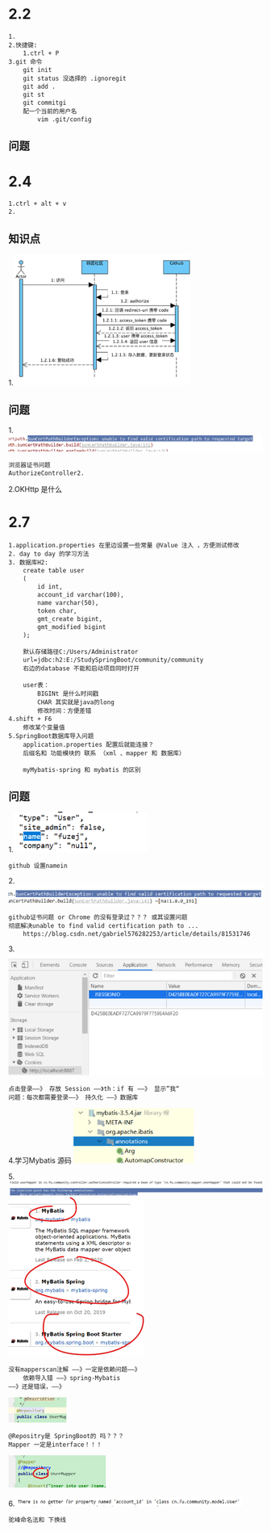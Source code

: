 # 2.2

    1.
    2.快捷键:
        1.ctrl + P
    3.git 命令
        git init
        git status 没选择的 .ignoregit 
        git add .
        git st
        git commitgi
        配一个当前的用户名
            vim .git/config
        
## 问题

# 2.4

    1.ctrl + alt + v 
    2.
## 知识点
1.![](.日志_images/4e177f8b.png)

## 问题
1.![](.日志_images/5d087aa5.png)

    浏览器证书问题
    AuthorizeController2.
2.OKHttp 是什么

# 2.7

    1.application.properties 在里边设置一些常量 @Value 注入 ，方便测试修改
    2. day to day 的学习方法
    3. 数据库H2:
        create table user
        (
        	id int,
        	account_id varchar(100),
        	name varchar(50),
        	token char,
        	gmt_create bigint,
        	gmt_modified bigint
        );

        默认存储路径C:/Users/Administrator
        url=jdbc:h2:E:/StudySpringBoot/community/community
        右边的database 不能和启动项目同时打开
        
        user表：
            BIGINt 是什么时间戳
            CHAR 其实就是java的long
            修改时间：方便差错
    4.shift + F6
        修改某个变量值
    5.SpringBoot数据库导入问题
        application.properties 配置后就能连接？
        后缀名和 功能模块的 联系 （xml 、mapper 和 数据库）
        
        myMybatis-spring 和 mybatis 的区别
        
## 问题
1.![](.日志_images/5a3735aa.png)

    github 设置namein
2.![](.日志_images/98293d97.png)

    github证书问题 or Chrome 的没有登录过？？？ 或其设置问题
    彻底解决unable to find valid certification path to ...
        https://blog.csdn.net/gabriel576282253/article/details/81531746
3.![](.日志_images/6faabc73.png)

    点击登录——》 存放 Session ——》th：if 有 ——》 显示”我“ 
    问题：每次都需要登录——》 持久化 ——》数据库
4.学习Mybatis 源码
![](.日志_images/95d84b6d.png)

5.![](.日志_images/3e3d7320.png)
![](.日志_images/9082493f.png)

    没有mapperscan注解 ——》一定是依赖问题——》
        依赖导入错 ——》spring-Mybatis 
    ——》还是错误，——》
    
![](.日志_images/b1776124.png)

    @Repositry是 SpringBoot的 吗？？？
    Mapper 一定是interface！！！
![](.日志_images/8f935f15.png)

6.![](.日志_images/c25fccdf.png)

    驼峰命名法和 下换线

    
